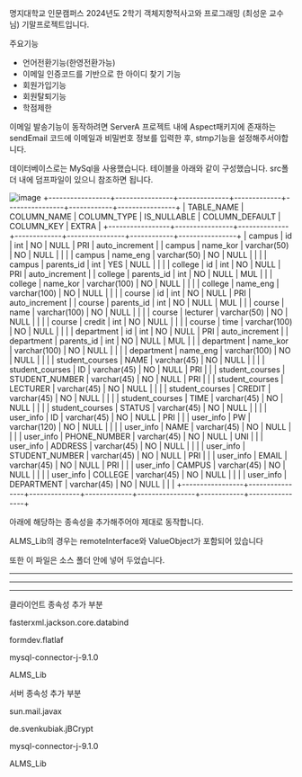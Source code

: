 명지대학교 인문캠퍼스 2024년도 2학기 객체지향적사고와 프로그래밍 (최성운 교수님) 기말프로젝트입니다.

주요기능
- 언어전환기능(한영전환가능)
- 이메일 인증코드를 기반으로 한 아이디 찾기 기능
- 회원가입기능
- 회원탈퇴기능
- 학점제한

이메일 발송기능이 동작하려면 ServerA 프로젝트 내에 Aspect패키지에 존재하는 sendEmail 코드에 이메일과 비밀번호 정보를 입력한 후, stmp기능을 설정해주서야합니다.

데이터베이스로는 MySql을 사용했습니다.
테이블을 아래와 같이 구성했습니다.
src폴더 내에 덤프파일이 있으니 참조하면 됩니다.

![image](https://github.com/user-attachments/assets/a623a8b4-5400-478a-89ef-6607fc182c5b)
+-----------------+----------------+--------------+-------------+----------------+------------+----------------+
| TABLE_NAME      | COLUMN_NAME    | COLUMN_TYPE  | IS_NULLABLE | COLUMN_DEFAULT | COLUMN_KEY | EXTRA          |
+-----------------+----------------+--------------+-------------+----------------+------------+----------------+
| campus          | id             | int          | NO          | NULL           | PRI        | auto_increment |
| campus          | name_kor       | varchar(50)  | NO          | NULL           |            |                |
| campus          | name_eng       | varchar(50)  | NO          | NULL           |            |                |
| campus          | parents_id     | int          | YES         | NULL           |            |                |
| college         | id             | int          | NO          | NULL           | PRI        | auto_increment |
| college         | parents_id     | int          | NO          | NULL           | MUL        |                |
| college         | name_kor       | varchar(100) | NO          | NULL           |            |                |
| college         | name_eng       | varchar(100) | NO          | NULL           |            |                |
| course          | id             | int          | NO          | NULL           | PRI        | auto_increment |
| course          | parents_id     | int          | NO          | NULL           | MUL        |                |
| course          | name           | varchar(100) | NO          | NULL           |            |                |
| course          | lecturer       | varchar(50)  | NO          | NULL           |            |                |
| course          | credit         | int          | NO          | NULL           |            |                |
| course          | time           | varchar(100) | NO          | NULL           |            |                |
| department      | id             | int          | NO          | NULL           | PRI        | auto_increment |
| department      | parents_id     | int          | NO          | NULL           | MUL        |                |
| department      | name_kor       | varchar(100) | NO          | NULL           |            |                |
| department      | name_eng       | varchar(100) | NO          | NULL           |            |                |
| student_courses | NAME           | varchar(45)  | NO          | NULL           |            |                |
| student_courses | ID             | varchar(45)  | NO          | NULL           | PRI        |                |
| student_courses | STUDENT_NUMBER | varchar(45)  | NO          | NULL           | PRI        |                |
| student_courses | LECTURER       | varchar(45)  | NO          | NULL           |            |                |
| student_courses | CREDIT         | varchar(45)  | NO          | NULL           |            |                |
| student_courses | TIME           | varchar(45)  | NO          | NULL           |            |                |
| student_courses | STATUS         | varchar(45)  | NO          | NULL           |            |                |
| user_info       | ID             | varchar(45)  | NO          | NULL           | PRI        |                |
| user_info       | PW             | varchar(120) | NO          | NULL           |            |                |
| user_info       | NAME           | varchar(45)  | NO          | NULL           |            |                |
| user_info       | PHONE_NUMBER   | varchar(45)  | NO          | NULL           | UNI        |                |
| user_info       | ADDRESS        | varchar(45)  | NO          | NULL           |            |                |
| user_info       | STUDENT_NUMBER | varchar(45)  | NO          | NULL           | PRI        |                |
| user_info       | EMAIL          | varchar(45)  | NO          | NULL           | PRI        |                |
| user_info       | CAMPUS         | varchar(45)  | NO          | NULL           |            |                |
| user_info       | COLLEGE        | varchar(45)  | NO          | NULL           |            |                |
| user_info       | DEPARTMENT     | varchar(45)  | NO          | NULL           |            |                |
+-----------------+----------------+--------------+-------------+----------------+------------+----------------+




아래에 해당하는 종속성을 추가해주어야 제대로 동작합니다.

ALMS_Lib의 경우는 remoteInterface와 ValueObject가 포함되어 있습니다

또한 이 파일은 소스 폴더 안에 넣어 두었습니다.

 

---------------------------------

---------------------------------

---------------------------------

클라이언트 종속성 추가 부분

 

fasterxml.jackson.core.databind

formdev.flatlaf

mysql-connector-j-9.1.0

ALMS_Lib

 

서버 종속성 추가 부분

sun.mail.javax

de.svenkubiak.jBCrypt

mysql-connector-j-9.1.0

ALMS_Lib
